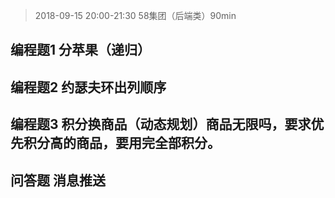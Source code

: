 > 2018-09-15 20:00-21:30 58集团（后端类）90min

## 编程题1 分苹果（递归）

## 编程题2 约瑟夫环出列顺序

## 编程题3 积分换商品（动态规划）商品无限吗，要求优先积分高的商品，要用完全部积分。

## 问答题 消息推送